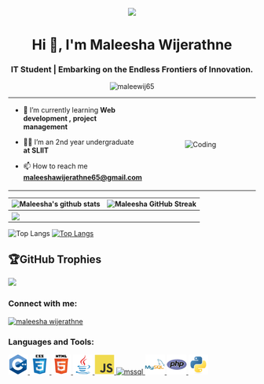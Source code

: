 <p align="center" ><img  src ="https://cdn0.iconfinder.com/data/icons/education-volume-3-3/48/113-512.png" width = 100px></p>
<h1 align="center">Hi 👋, I'm Maleesha Wijerathne</h1>
<h3 align="center">IT Student | Embarking on the Endless Frontiers of Innovation.</h3>

<p align="center"> <img src="https://komarev.com/ghpvc/?username=maleewij65&label=Profile%20views&color=0e75b6&style=flat" alt="maleewij65" /> </p>

<table align="center">
<tr border="none">
<td width="50%" align="left">
  
- 🌱 I’m currently learning **Web development , project management**

- 👩‍🎓 I’m an 2nd year undergraduate **at SLIIT**

- 📫 How to reach me **maleeshawijerathne65@gmail.com**
</td>
<td width="50%" align="center">

  <img align="center" alt="Coding" width="450" src="https://www.springboard.com/blog/wp-content/uploads/2022/06/coding.png">

  
  </td>
</tr>
</table>


| ![Maleesha's github stats](https://github-readme-stats.vercel.app/api?username=Maleewij65&show_icons=true&theme=tokyonight) | ![Maleesha GitHub Streak](https://github-readme-streak-stats.herokuapp.com/?user=Maleewij65&theme=tokyonight) |
| --- | --- |
| <img  align="center"  src="https://github-readme-stats.anuraghazra1.vercel.app/api/top-langs/?username=Maleewij65&theme=dark&hide_border=false&no-bg=true&no-frame=true&langs_count=10"/> |









![Top Langs](https://github-readme-stats.vercel.app/api/top-langs/?username=myusername&hide=javascript,css,scss,html&theme=tokyonight)
[![Top Langs](https://github-readme-stats.vercel.app/api/top-langs/?username=melxincognito&layout=compact&theme=radical&hide=swift,c%23)](https://github.com/anuraghazra/github-readme-stats)







  
## 🏆GitHub Trophies
![](https://github-profile-trophy.vercel.app/?username=Maleewij65&theme=discord&no-frame=false&no-bg=false&margin-w=4)




  

<h3 align="left">Connect with me:</h3>
<p align="left">
<a href="https://linkedin.com/in/maleesha wijerathne" target="blank"><img align="center" src="https://raw.githubusercontent.com/rahuldkjain/github-profile-readme-generator/master/src/images/icons/Social/linked-in-alt.svg" alt="maleesha wijerathne" height="30" width="40" /></a>
</p>

<h3 align="left">Languages and Tools:</h3>
<p align="left"> <a href="https://www.w3schools.com/cpp/" target="_blank" rel="noreferrer"> <img src="https://raw.githubusercontent.com/devicons/devicon/master/icons/cplusplus/cplusplus-original.svg" alt="cplusplus" width="40" height="40"/> </a> <a href="https://www.w3schools.com/css/" target="_blank" rel="noreferrer"> <img src="https://raw.githubusercontent.com/devicons/devicon/master/icons/css3/css3-original-wordmark.svg" alt="css3" width="40" height="40"/> </a> <a href="https://www.w3.org/html/" target="_blank" rel="noreferrer"> <img src="https://raw.githubusercontent.com/devicons/devicon/master/icons/html5/html5-original-wordmark.svg" alt="html5" width="40" height="40"/> </a> <a href="https://www.java.com" target="_blank" rel="noreferrer"> <img src="https://raw.githubusercontent.com/devicons/devicon/master/icons/java/java-original.svg" alt="java" width="40" height="40"/> </a> <a href="https://developer.mozilla.org/en-US/docs/Web/JavaScript" target="_blank" rel="noreferrer"> <img src="https://raw.githubusercontent.com/devicons/devicon/master/icons/javascript/javascript-original.svg" alt="javascript" width="40" height="40"/> </a> <a href="https://www.microsoft.com/en-us/sql-server" target="_blank" rel="noreferrer"> <img src="https://www.svgrepo.com/show/303229/microsoft-sql-server-logo.svg" alt="mssql" width="40" height="40"/> </a> <a href="https://www.mysql.com/" target="_blank" rel="noreferrer"> <img src="https://raw.githubusercontent.com/devicons/devicon/master/icons/mysql/mysql-original-wordmark.svg" alt="mysql" width="40" height="40"/> </a> <a href="https://www.php.net" target="_blank" rel="noreferrer"> <img src="https://raw.githubusercontent.com/devicons/devicon/master/icons/php/php-original.svg" alt="php" width="40" height="40"/> </a> <a href="https://www.python.org" target="_blank" rel="noreferrer"> <img src="https://raw.githubusercontent.com/devicons/devicon/master/icons/python/python-original.svg" alt="python" width="40" height="40"/> </a> </p>



